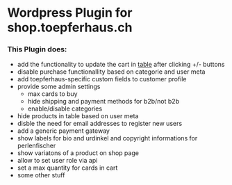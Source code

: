 # Wordpress Plugin for shop.toepferhaus.ch

### This Plugin does:
- add the functionality to update the cart in [table](https://github.com/codersaiful/woo-product-table) after clicking +/- buttons
- disable purchase functionallity based on categorie and user meta
- add toepferhaus-specific custom fields to customer profile
- provide some admin settings
    - max cards to buy
    - hide shipping and payment methods for b2b/not b2b
    - enable/disable categories
- hide products in table based on user meta
- disble the need for email addresses to register new users
- add a generic payment gateway
- show labels for bio and urdinkel and copyright informations for perlenfischer
- show variatons of a product on shop page
- allow to set user role via api
- set a max quantity for cards in cart
- some other stuff